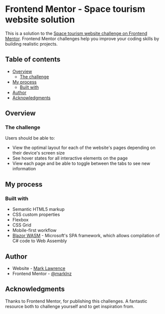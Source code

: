 # Frontend Mentor - Space tourism website solution

This is a solution to the [Space tourism website challenge on Frontend Mentor](https://www.frontendmentor.io/challenges/space-tourism-multipage-website-gRWj1URZ3). Frontend Mentor challenges help you improve your coding skills by building realistic projects.

## Table of contents

-   [Overview](#overview)
    -   [The challenge](#the-challenge)
-   [My process](#my-process)
    -   [Built with](#built-with)
-   [Author](#author)
-   [Acknowledgments](#acknowledgments)

## Overview

### The challenge

Users should be able to:

-   View the optimal layout for each of the website's pages depending on their device's screen size
-   See hover states for all interactive elements on the page
-   View each page and be able to toggle between the tabs to see new information

## My process

### Built with

-   Semantic HTML5 markup
-   CSS custom properties
-   Flexbox
-   CSS Grid
-   Mobile-first workflow
-   [Blazor WASM](https://reactjs.org/) - Microsoft's SPA framework, which allows compilation of C# code to Web Assembly

## Author

-   Website - [Mark Lawrence](https://markl.nz)
-   Frontend Mentor - [@marklnz](https://www.frontendmentor.io/profile/marklnz)

## Acknowledgments

Thanks to Frontend Mentor, for publishing this challenges. A fantastic resource both to challenge yourself and to get inspiration from.
